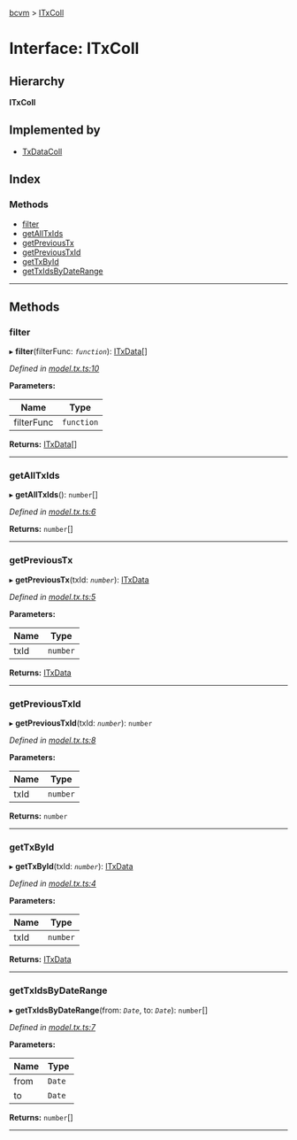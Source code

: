[bcvm](../README.md) > [ITxColl](../interfaces/itxcoll.md)

# Interface: ITxColl

## Hierarchy

**ITxColl**

## Implemented by

* [TxDataColl](../classes/txdatacoll.md)

## Index

### Methods

* [filter](itxcoll.md#filter)
* [getAllTxIds](itxcoll.md#getalltxids)
* [getPreviousTx](itxcoll.md#getprevioustx)
* [getPreviousTxId](itxcoll.md#getprevioustxid)
* [getTxById](itxcoll.md#gettxbyid)
* [getTxIdsByDateRange](itxcoll.md#gettxidsbydaterange)

---

## Methods

<a id="filter"></a>

###  filter

▸ **filter**(filterFunc: *`function`*): [ITxData](itxdata.md)[]

*Defined in [model.tx.ts:10](https://github.com/boardwalktech/Boardwalk-Client-Virtual-Machine-JS/blob/bd51c2e/typescript/src/model.tx.ts#L10)*

**Parameters:**

| Name | Type |
| ------ | ------ |
| filterFunc | `function` |

**Returns:** [ITxData](itxdata.md)[]

___
<a id="getalltxids"></a>

###  getAllTxIds

▸ **getAllTxIds**(): `number`[]

*Defined in [model.tx.ts:6](https://github.com/boardwalktech/Boardwalk-Client-Virtual-Machine-JS/blob/bd51c2e/typescript/src/model.tx.ts#L6)*

**Returns:** `number`[]

___
<a id="getprevioustx"></a>

###  getPreviousTx

▸ **getPreviousTx**(txId: *`number`*): [ITxData](itxdata.md)

*Defined in [model.tx.ts:5](https://github.com/boardwalktech/Boardwalk-Client-Virtual-Machine-JS/blob/bd51c2e/typescript/src/model.tx.ts#L5)*

**Parameters:**

| Name | Type |
| ------ | ------ |
| txId | `number` |

**Returns:** [ITxData](itxdata.md)

___
<a id="getprevioustxid"></a>

###  getPreviousTxId

▸ **getPreviousTxId**(txId: *`number`*): `number`

*Defined in [model.tx.ts:8](https://github.com/boardwalktech/Boardwalk-Client-Virtual-Machine-JS/blob/bd51c2e/typescript/src/model.tx.ts#L8)*

**Parameters:**

| Name | Type |
| ------ | ------ |
| txId | `number` |

**Returns:** `number`

___
<a id="gettxbyid"></a>

###  getTxById

▸ **getTxById**(txId: *`number`*): [ITxData](itxdata.md)

*Defined in [model.tx.ts:4](https://github.com/boardwalktech/Boardwalk-Client-Virtual-Machine-JS/blob/bd51c2e/typescript/src/model.tx.ts#L4)*

**Parameters:**

| Name | Type |
| ------ | ------ |
| txId | `number` |

**Returns:** [ITxData](itxdata.md)

___
<a id="gettxidsbydaterange"></a>

###  getTxIdsByDateRange

▸ **getTxIdsByDateRange**(from: *`Date`*, to: *`Date`*): `number`[]

*Defined in [model.tx.ts:7](https://github.com/boardwalktech/Boardwalk-Client-Virtual-Machine-JS/blob/bd51c2e/typescript/src/model.tx.ts#L7)*

**Parameters:**

| Name | Type |
| ------ | ------ |
| from | `Date` |
| to | `Date` |

**Returns:** `number`[]

___

